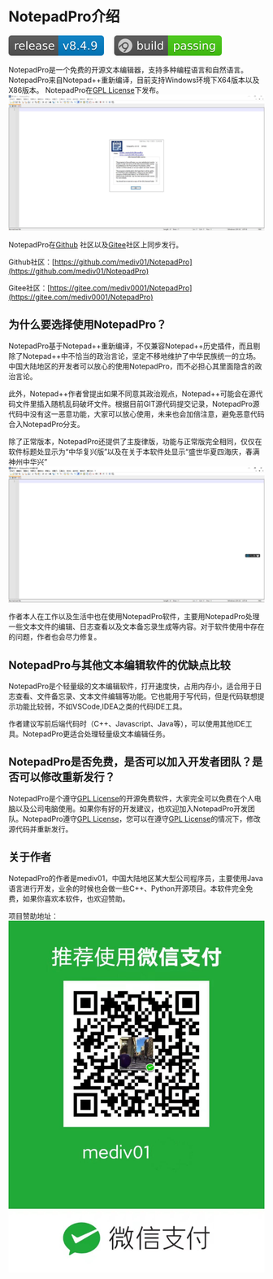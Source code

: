 NotepadPro介绍
===================

[![发行版](img/readme/NotepadProVersion.svg)](../../releases/latest)
&nbsp;&nbsp;&nbsp;&nbsp;[![Appveyor build status](img/readme/NotepadProBuildStatus.svg)](../../releases/latest)

NotepadPro是一个免费的开源文本编辑器，支持多种编程语言和自然语言。 NotepadPro来自Notepad++重新编译，目前支持Windows环境下X64版本以及X86版本。 NotepadPro在[GPL License](LICENSE)下发布。
[![IMG](img/readme/NotepadProNormal.jpg)](img/readme/NotepadProNormal.jpg)

NotepadPro在[Github](https://github.com/mediv01/NotepadPro) 社区以及[Gitee](https://gitee.com/mediv0001/NotepadPro)社区上同步发行。

Github社区：[https://github.com/mediv01/NotepadPro](https://github.com/mediv01/NotepadPro)

Gitee社区：[https://gitee.com/mediv0001/NotepadPro](https://gitee.com/mediv0001/NotepadPro)

为什么要选择使用NotepadPro？
------------
NotepadPro基于Notepad++重新编译，不仅兼容Notepad++历史插件，而且剔除了Notepad++中不恰当的政治言论，坚定不移地维护了中华民族统一的立场。中国大陆地区的开发者可以放心的使用NotepadPro，而不必担心其里面隐含的政治言论。

此外，Notepad++作者曾提出如果不同意其政治观点，Notepad++可能会在源代码文件里插入随机乱码破坏文件。根据目前GIT源代码提交记录，NotepadPro源代码中没有这一恶意功能，大家可以放心使用，未来也会加倍注意，避免恶意代码合入NotepadPro分支。

除了正常版本，NotepadPro还提供了主旋律版，功能与正常版完全相同，仅仅在软件标题处显示为“中华复兴版”以及在关于本软件处显示“盛世华夏四海庆，春满神州中华兴”
[![IMG](img/readme/NotepadProRiseofChina.jpg)](img/readme/NotepadProRiseofChina.jpg)

作者本人在工作以及生活中也在使用NotepadPro软件，主要用NotepadPro处理一些文本文件的编辑、日志查看以及文本备忘录生成等内容。对于软件使用中存在的问题，作者也会尽力修复。

NotepadPro与其他文本编辑软件的优缺点比较
------------
NotepadPro是个轻量级的文本编辑软件，打开速度快，占用内存小，适合用于日志查看、文件备忘录、文本文件编辑等功能。它也能用于写代码，但是代码联想提示功能比较弱，不如VSCode,IDEA之类的代码IDE工具。

作者建议写前后端代码时（C++、Javascript、Java等），可以使用其他IDE工具。NotepadPro更适合处理轻量级文本编辑任务。

NotepadPro是否免费，是否可以加入开发者团队？是否可以修改重新发行？
------------
NotepadPro是个遵守[GPL License](LICENSE)的开源免费软件，大家完全可以免费在个人电脑以及公司电脑使用。如果你有好的开发建议，也欢迎加入NotepadPro开发团队。NotepadPro遵守[GPL License](LICENSE)，您可以在遵守[GPL License](LICENSE)的情况下，修改源代码并重新发行。

关于作者
------------
NotepadPro的作者是mediv01，中国大陆地区某大型公司程序员，主要使用Java语言进行开发，业余的时候也会做一些C++、Python开源项目。本软件完全免费，如果你喜欢本软件，也欢迎赞助。

项目赞助地址：
[![IMG](mediv01打赏地址.jpg)](mediv01打赏地址.jpg)